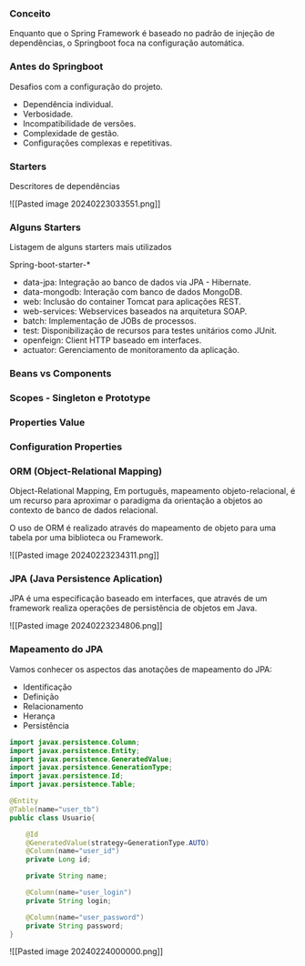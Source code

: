
### Conceito

Enquanto que o Spring Framework é baseado no padrão de injeção de dependências, o Springboot foca na configuração automática.

### Antes  do Springboot

Desafios com a configuração do projeto.
- Dependência individual.
- Verbosidade.
- Incompatibilidade de versões.
- Complexidade de gestão.
- Configurações complexas e repetitivas.

### Starters

Descritores de dependências

![[Pasted image 20240223033551.png]]


### Alguns Starters

Listagem de alguns starters mais utilizados

Spring-boot-starter-*
- data-jpa: Integração ao banco de dados via JPA - Hibernate.
- data-mongodb: Interação com banco de dados MongoDB.
- web: Inclusão do container  Tomcat para aplicações REST.
- web-services: Webservices baseados na arquitetura SOAP.
- batch: Implementação de JOBs de processos.
- test: Disponibilização de recursos para testes unitários como JUnit.
- openfeign: Client HTTP baseado em interfaces.
- actuator: Gerenciamento de monitoramento da aplicação.


### Beans vs Components

### Scopes - Singleton e Prototype

### Properties Value

### Configuration Properties

### ORM (Object-Relational Mapping)

Object-Relational Mapping, Em português, mapeamento objeto-relacional, é um recurso para aproximar o paradigma da orientação a objetos ao contexto de banco de dados relacional.

O uso de ORM é realizado através do mapeamento de objeto para uma tabela por uma biblioteca ou Framework.

![[Pasted image 20240223234311.png]]

### JPA (Java Persistence Aplication)

JPA é uma especificação baseado em interfaces, que através de um framework realiza operações de persistência de objetos em Java.


![[Pasted image 20240223234806.png]]


### Mapeamento do JPA

Vamos conhecer os aspectos das anotações de mapeamento do JPA:

- Identificação
- Definição
- Relacionamento
- Herança
- Persistência


```Java
import javax.persistence.Column;
import javax.persistence.Entity;
import javax.persistence.GeneratedValue;
import javax.persistence.GenerationType;
import javax.persistence.Id;
import javax.persistence.Table;

@Entity
@Table(name="user_tb")
public class Usuario{

	@Id
	@GeneratedValue(strategy=GenerationType.AUTO)
	@Column(name="user_id")
	private Long id;

	private String name;

	@Column(name="user_login")
	private String login;

	@Column(name="user_password")
	private String password;
}
```

![[Pasted image 20240224000000.png]]
